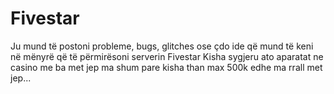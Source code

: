 # Fivestar

Ju mund të postoni probleme, bugs, glitches ose çdo ide që mund të keni në mënyrë që të përmirësoni serverin Fivestar
Kisha sygjeru ato aparatat ne casino me ba met jep ma shum pare kisha than max 500k edhe ma rrall met jep...
